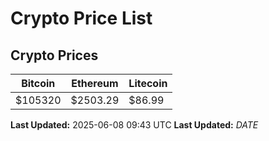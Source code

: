 # Crypto Price List

## Crypto Prices
| Bitcoin | Ethereum | Litecoin |
| ------- | -------- | -------- |
| $105320 | $2503.29 | $86.99 |
**Last Updated:** 2025-06-08 09:43 UTC
**Last Updated:** $DATE$
